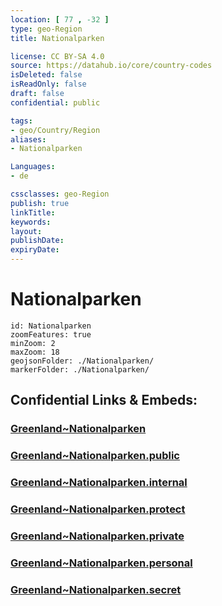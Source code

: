 ```yaml
---
location: [ 77 , -32 ] 
type: geo-Region
title: Nationalparken

license: CC BY-SA 4.0
source: https://datahub.io/core/country-codes
isDeleted: false
isReadOnly: false
draft: false
confidential: public

tags:
- geo/Country/Region
aliases:
- Nationalparken

Languages:
- de

cssclasses: geo-Region
publish: true
linkTitle: 
keywords: 
layout: 
publishDate: 
expiryDate: 
---
```


# Nationalparken

```leaflet
id: Nationalparken
zoomFeatures: true 
minZoom: 2 
maxZoom: 18
geojsonFolder: ./Nationalparken/
markerFolder: ./Nationalparken/
```


## Confidential Links & Embeds: 

### [Greenland~Nationalparken](/_Standards/Earth/Continent/Europe/Europe~North/Greenland/Communities~Greenland/Greenland~Nationalparken.md) 

### [Greenland~Nationalparken.public](/_public/Earth/Continent/Europe/Europe~North/Greenland/Communities~Greenland/Greenland~Nationalparken.public.md) 

### [Greenland~Nationalparken.internal](/_internal/Earth/Continent/Europe/Europe~North/Greenland/Communities~Greenland/Greenland~Nationalparken.internal.md) 

### [Greenland~Nationalparken.protect](/_protect/Earth/Continent/Europe/Europe~North/Greenland/Communities~Greenland/Greenland~Nationalparken.protect.md) 

### [Greenland~Nationalparken.private](/_private/Earth/Continent/Europe/Europe~North/Greenland/Communities~Greenland/Greenland~Nationalparken.private.md) 

### [Greenland~Nationalparken.personal](/_personal/Earth/Continent/Europe/Europe~North/Greenland/Communities~Greenland/Greenland~Nationalparken.personal.md) 

### [Greenland~Nationalparken.secret](/_secret/Earth/Continent/Europe/Europe~North/Greenland/Communities~Greenland/Greenland~Nationalparken.secret.md)

